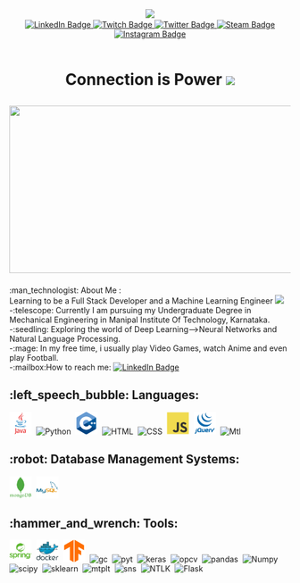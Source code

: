 <div id="header" align="center">
  <img src="https://media.giphy.com/media/axnFGXT6MzvgY/giphy.gif" width="350"/>
</div>
<div id="badges" align="center">
  <a href="https://www.linkedin.com/in/soyam-das-7ab6841b8/">
    <img src="https://img.shields.io/badge/LinkedIn-darkblue?style=for-the-badge&logo=linkedin&logoColor=white" alt="LinkedIn Badge"/>
  </a>
  <a href="https://www.twitch.tv/wrenchwastaken">
    <img src="https://img.shields.io/badge/Twitch-purple?style=for-the-badge&logo=twitch&logoColor=white" alt="Twitch Badge"/>
  </a>
  <a href="https://twitter.com/DasSoyam">
    <img src="https://img.shields.io/badge/Twitter-blue?style=for-the-badge&logo=twitter&logoColor=white" alt="Twitter Badge"/>
  </a>
  <a href="">
    <img src="https://img.shields.io/badge/Steam-gray?style=for-the-badge&logo=steam&logoColor=white" alt="Steam Badge"/>
  </a>
  <a href="https://www.instagram.com/soyammmm/">
    <img src="https://img.shields.io/badge/Instagram-violet?style=for-the-badge&logo=instagram&logoColor=white" alt="Instagram Badge"/>
  </a>
</div>
<div id="profilevisits" align="center">
 <img src="https://komarev.com/ghpvc/?username=wrenchwastaken&style=for-the-flat-square&color=orange" alt=""/>
</div>
<div id="headers" align="center">
</div>
<div align="center">
<h1>
  Connection is Power
  <img src="https://media.giphy.com/media/pkfWxD1OWjwhnpF2Rb/giphy.gif" width="50px"/>
</h1>
</div>
<h2>
<div align="center">
  <img src="https://media.giphy.com/media/dWesBcTLavkZuG35MI/giphy.gif" width="600" height="300"/>
</div>
</h2>
:man_technologist: About Me :
<div>
 Learning to be a Full Stack Developer and a Machine Learning Engineer <img src="https://media.giphy.com/media/WUlplcMpOCEmTGBtBW/giphy.gif" width="30">
  </div>
  <div>
    -:telescope: Currently I am pursuing my Undergraduate Degree in Mechanical Engineering in Manipal Institute Of Technology, Karnataka.
  </div>
  <div>
    -:seedling: Exploring the world of Deep Learning-->Neural Networks and Natural Language Processing.
  </div>
  <div>
    -:mage: In my free time, i usually play Video Games, watch Anime and even play Football.
  </div>
  <div>
    -:mailbox:How to reach me:
    <a href="https://www.linkedin.com/in/soyam-das-7ab6841b8/">
    <img src="https://img.shields.io/badge/LinkedIn-darkblue?style=badge&logo=linkedin&logoColor=white" alt="LinkedIn Badge"/>
  </a>
  </div>
  <h2>
    :left_speech_bubble: Languages:
  </h2>
  <div>
  <img src="https://github.com/devicons/devicon/blob/master/icons/java/java-original-wordmark.svg" title="Java" alt="Java" width="40" height="40"/>&nbsp;
  <img src="https://user-images.githubusercontent.com/67054356/115026129-caec5380-9eca-11eb-86cd-faef1218fd80.png" title="Python" alt="Python" width="40" height="40"/>&nbsp;
  <img src="https://github.com/devicons/devicon/blob/master/icons/cplusplus/cplusplus-original.svg" title="cpp" alt="CPP" width="40" height="40"/>&nbsp;
  <img src="https://user-images.githubusercontent.com/67054356/131631974-ac93d19c-6822-4839-b171-035cbd3bac90.png" title="HTML5" alt="HTML" width="40" height="40"/>&nbsp;
  <img src="https://user-images.githubusercontent.com/67054356/131631712-a329b0dc-7ad2-4c7f-a8f8-55e92e7261df.png"  title="CSS3" alt="CSS" width="40" height="40"/>&nbsp;
  <img src="https://github.com/devicons/devicon/blob/master/icons/javascript/javascript-original.svg" title="JavaScript" alt="JavaScript" width="40" height="40"/>&nbsp;
  <img src="https://github.com/devicons/devicon/blob/master/icons/jquery/jquery-plain-wordmark.svg" title="jQuery" alt="jQuery" width="40" height="40"/>&nbsp;
  <img src="https://user-images.githubusercontent.com/67054356/115029106-50bdce00-9ece-11eb-8daa-b2d6079755f1.png" title="Matlab" alt="Mtl" width="40" height="40"/>&nbsp;
  </div>
  <h2>
    :robot: Database Management Systems:
  </h2>
  <div>
  <img src="https://github.com/devicons/devicon/blob/master/icons/mongodb/mongodb-plain-wordmark.svg" title="MongoDB" alt="MongoDB" width="40" height="40"/>&nbsp;
  <img src="https://github.com/devicons/devicon/blob/master/icons/mysql/mysql-original-wordmark.svg" title="MySQL"  alt="MySQL" width="40" height="40"/>&nbsp;
  </div>
  <h2>
    :hammer_and_wrench: Tools:
  </h2>
  <div>
  <img src="https://github.com/devicons/devicon/blob/master/icons/spring/spring-original-wordmark.svg" title="Spring" alt="Spring" width="40" height="40"/>&nbsp;
  <img src="https://github.com/devicons/devicon/blob/master/icons/docker/docker-original-wordmark.svg" title="docker" alt="docker" width="40" height="40"/>&nbsp;
  <img src="https://github.com/devicons/devicon/blob/master/icons/tensorflow/tensorflow-original.svg" title="TensorFlow" alt="TF" width="40" height="40"/>&nbsp;
  <img src="https://user-images.githubusercontent.com/67054356/115028040-1a338380-9ecd-11eb-986e-c66bb000cdc6.png" title="gCollab" alt="gc"  width="40" height="40"/>&nbsp;
  <img src="https://user-images.githubusercontent.com/67054356/115026296-ff600f80-9eca-11eb-8e8d-3f13cd6eca90.png" title="pytorch" alt="pyt" width="40" height="40"/>&nbsp;
  <img src="https://user-images.githubusercontent.com/67054356/115026359-130b7600-9ecb-11eb-876a-bb66a68a1d11.png" title="Keras" alt="keras" width="40" height="40"/>&nbsp;
  <img src="https://user-images.githubusercontent.com/67054356/115026566-51a13080-9ecb-11eb-848c-1767a735c491.png" title="OpenCv" alt="opcv" width="40" height="40"/>&nbsp;
  <img src="https://user-images.githubusercontent.com/67054356/115026827-9e850700-9ecb-11eb-81ad-b8a9f8c05d47.png" title="Pandas" alt="pandas" width="40" height="40"/>&nbsp;
  <img src="https://user-images.githubusercontent.com/67054356/115026923-b8264e80-9ecb-11eb-8ee7-909dd4110ca0.png" title="Numpy" alt="Numpy" width="40" height="40"/>&nbsp;
  <img src="https://user-images.githubusercontent.com/67054356/115027233-1f440300-9ecc-11eb-84e3-a72a9fc907db.png" title="Sci-py" alt="scipy" width="40" height="40"/>&nbsp;
  <img src="https://user-images.githubusercontent.com/67054356/115027423-5ca89080-9ecc-11eb-90e5-b183abf9420f.png" title="Sci-kit learn" alt="sklearn" width="40" height="40"/>&nbsp;
  <img src="https://user-images.githubusercontent.com/67054356/115027614-98dbf100-9ecc-11eb-9446-d24fe878417a.png" title="Matplotlib" alt="mtplt" width="40" height="40"/>&nbsp;
  <img src="https://user-images.githubusercontent.com/67054356/115027697-b4df9280-9ecc-11eb-8081-209b0c4ac390.png" title="Seaborn" alt="sns" width="40" height="40"/>&nbsp;
  <img src="https://user-images.githubusercontent.com/67054356/115027795-cde84380-9ecc-11eb-8b0c-c09574c30381.png" title="NeuralLangKit" alt="NTLK" width="40" height="40"/>&nbsp;
  <img src="https://user-images.githubusercontent.com/67054356/115031856-4fda6b80-9ed1-11eb-854a-07b9741f7df2.png" title="flask" alt="Flask" width="40" height="40"/>&nbsp;
  </div>

